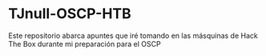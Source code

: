 # TJnull-OSCP-HTB
Este repositorio abarca apuntes que iré tomando en las másquinas de Hack The Box durante mi preparación para el OSCP
